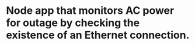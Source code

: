﻿# Node app that monitors AC power for outage by checking the existence of an Ethernet connection.


